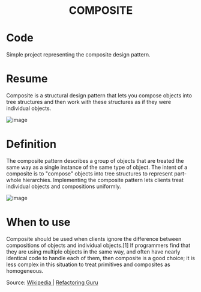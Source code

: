 <div align="center">
  <h1> COMPOSITE  </h1>
</div>

# Code

Simple project representing the composite design pattern. 

# Resume

Composite is a structural design pattern that lets you compose objects into tree structures and then work with these structures as if they were individual objects.

![image](https://user-images.githubusercontent.com/40416044/147929689-cc98241e-038b-49a4-a1fd-931524d59528.png)

# Definition

The composite pattern describes a group of objects that are treated the same way as a single instance of the same type of object. The intent of a composite is to "compose" objects into tree structures to represent part-whole hierarchies. Implementing the composite pattern lets clients treat individual objects and compositions uniformly.

![image](https://user-images.githubusercontent.com/40416044/147930177-897fad71-51c5-4859-84f3-384782049866.png)

# When to use
Composite should be used when clients ignore the difference between compositions of objects and individual objects.[1] If programmers find that they are using multiple objects in the same way, and often have nearly identical code to handle each of them, then composite is a good choice; it is less complex in this situation to treat primitives and composites as homogeneous.







Source: <a href="https://en.wikipedia.org/wiki/Composite_pattern"> Wikipedia </a> | <a href="https://refactoring.guru/pt-br/design-patterns/composite"> Refactoring Guru </a>
